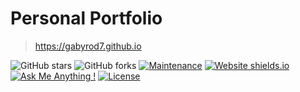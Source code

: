 # Personal Portfolio

> https://gabyrod7.github.io

![GitHub stars](https://img.shields.io/github/stars/gabyrod7/gabyrod7.github.io) 
![GitHub forks](https://img.shields.io/github/forks/gabyrod7/gabyrod7.github.io)
[![Maintenance](https://img.shields.io/badge/maintained-yes-green.svg)](https://github.com/gabyrod7/gabyrod7.github.io/commits/master)
[![Website shields.io](https://img.shields.io/badge/website-up-yellow)](http://gabyrod7.github.io/)
[![Ask Me Anything !](https://img.shields.io/badge/ask%20me-linkedin-1abc9c.svg)](https://www.linkedin.com/in/gabriel-rodriguez-linera-b0836a184/)
[![License](http://img.shields.io/:license-mit-blue.svg?style=flat-square)](http://badges.mit-license.org)
